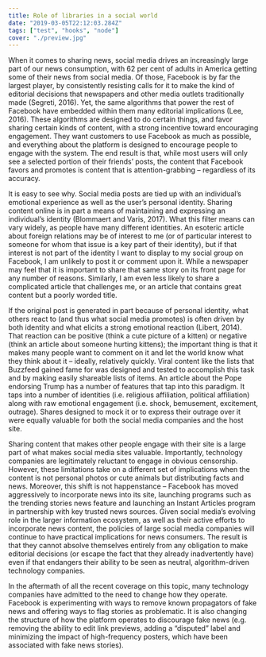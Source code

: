 ```yaml
---
title: Role of libraries in a social world
date: "2019-03-05T22:12:03.284Z"
tags: ["test", "hooks", "node"]
cover: "./preview.jpg"
---
```


When it comes to sharing news, social media drives an increasingly large part of our news consumption, with 62 per cent of adults in America getting some of their news from social media. Of those, Facebook is by far the largest player, by consistently resisting calls for it to make the kind of editorial decisions that newspapers and other media outlets traditionally made (Segreti, 2016). Yet, the same algorithms that power the rest of Facebook have embedded within them many editorial implications (Lee, 2016). These algorithms are designed to do certain things, and favor sharing certain kinds of content, with a strong incentive toward encouraging engagement. They want customers to use Facebook as much as possible, and everything about the platform is designed to encourage people to engage with the system. The end result is that, while most users will only see a selected portion of their friends’ posts, the content that Facebook favors and promotes is content that is attention-grabbing – regardless of its accuracy.

It is easy to see why. Social media posts are tied up with an individual’s emotional experience as well as the user’s personal identity. Sharing content online is in part a means of maintaining and expressing an individual’s identity (Blommaert and Varis, 2017). What this filter means can vary widely, as people have many different identities. An esoteric article about foreign relations may be of interest to me (or of particular interest to someone for whom that issue is a key part of their identity), but if that interest is not part of the identity I want to display to my social group on Facebook, I am unlikely to post it or comment upon it. While a newspaper may feel that it is important to share that same story on its front page for any number of reasons. Similarly, I am even less likely to share a complicated article that challenges me, or an article that contains great content but a poorly worded title.

If the original post is generated in part because of personal identity, what others react to (and thus what social media promotes) is often driven by both identity and what elicits a strong emotional reaction (Libert, 2014). That reaction can be positive (think a cute picture of a kitten) or negative (think an article about someone hurting kittens); the important thing is that it makes many people want to comment on it and let the world know what they think about it – ideally, relatively quickly. Viral content like the lists that Buzzfeed gained fame for was designed and tested to accomplish this task and by making easily shareable lists of items. An article about the Pope endorsing Trump has a number of features that tap into this paradigm. It taps into a number of identities (i.e. religious affiliation, political affiliation) along with raw emotional engagement (i.e. shock, bemusement, excitement, outrage). Shares designed to mock it or to express their outrage over it were equally valuable for both the social media companies and the host site.

Sharing content that makes other people engage with their site is a large part of what makes social media sites valuable. Importantly, technology companies are legitimately reluctant to engage in obvious censorship. However, these limitations take on a different set of implications when the content is not personal photos or cute animals but distributing facts and news. Moreover, this shift is not happenstance – Facebook has moved aggressively to incorporate news into its site, launching programs such as the trending stories news feature and launching an Instant Articles program in partnership with key trusted news sources. Given social media’s evolving role in the larger information ecosystem, as well as their active efforts to incorporate news content, the policies of large social media companies will continue to have practical implications for news consumers. The result is that they cannot absolve themselves entirely from any obligation to make editorial decisions (or escape the fact that they already inadvertently have) even if that endangers their ability to be seen as neutral, algorithm-driven technology companies.

In the aftermath of all the recent coverage on this topic, many technology companies have admitted to the need to change how they operate. Facebook is experimenting with ways to remove known propagators of fake news and offering ways to flag stories as problematic. It is also changing the structure of how the platform operates to discourage fake news (e.g. removing the ability to edit link previews, adding a “disputed” label and minimizing the impact of high-frequency posters, which have been associated with fake news stories).
